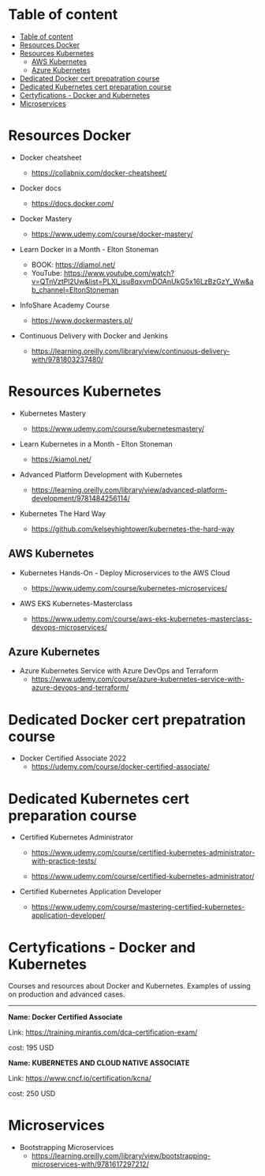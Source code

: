 # Table of content

<!-- TOC -->

- [Table of content](#table-of-content)
- [Resources Docker](#resources-docker)
- [Resources Kubernetes](#resources-kubernetes)
  - [AWS Kubernetes](#aws-kubernetes)
  - [Azure Kubernetes](#azure-kubernetes)
- [Dedicated Docker cert prepatration course](#dedicated-docker-cert-prepatration-course)
- [Dedicated Kubernetes cert preparation course](#dedicated-kubernetes-cert-preparation-course)
- [Certyfications - Docker and Kubernetes](#certyfications---docker-and-kubernetes)
- [Microservices](#microservices)

<!-- /TOC -->

# Resources Docker

- Docker cheatsheet

  - https://collabnix.com/docker-cheatsheet/

- Docker docs

  - https://docs.docker.com/

- Docker Mastery

  - https://www.udemy.com/course/docker-mastery/

- Learn Docker in a Month - Elton Stoneman

  - BOOK: https://diamol.net/
  - YouTube: https://www.youtube.com/watch?v=QTnVztPl2Uw&list=PLXl_isu8qxvmDOAnUkG5x16LzBzGzY_Ww&ab_channel=EltonStoneman

- InfoShare Academy Course

  - https://www.dockermasters.pl/

- Continuous Delivery with Docker and Jenkins

  - https://learning.oreilly.com/library/view/continuous-delivery-with/9781803237480/


# Resources Kubernetes

- Kubernetes Mastery

  - https://www.udemy.com/course/kubernetesmastery/

- Learn Kubernetes in a Month - Elton Stoneman
  - https://kiamol.net/

- Advanced Platform Development with Kubernetes
  - https://learning.oreilly.com/library/view/advanced-platform-development/9781484256114/

- Kubernetes The Hard Way
  - https://github.com/kelseyhightower/kubernetes-the-hard-way

## AWS Kubernetes

- Kubernetes Hands-On - Deploy Microservices to the AWS Cloud

  - https://www.udemy.com/course/kubernetes-microservices/

- AWS EKS Kubernetes-Masterclass
  - https://www.udemy.com/course/aws-eks-kubernetes-masterclass-devops-microservices/

## Azure Kubernetes

- Azure Kubernetes Service with Azure DevOps and Terraform
  - https://www.udemy.com/course/azure-kubernetes-service-with-azure-devops-and-terraform/

# Dedicated Docker cert prepatration course

- Docker Certified Associate 2022
  - https://udemy.com/course/docker-certified-associate/

# Dedicated Kubernetes cert preparation course

- Certified Kubernetes Administrator
  - https://www.udemy.com/course/certified-kubernetes-administrator-with-practice-tests/
  
  - https://www.udemy.com/course/certified-kubernetes-administrator/

- Certified Kubernetes Application Developer
  - https://www.udemy.com/course/mastering-certified-kubernetes-application-developer/

# Certyfications - Docker and Kubernetes

Courses and resources about Docker and Kubernetes. Examples of ussing on production and advanced cases.

---

**Name: Docker Certified Associate**

Link: https://training.mirantis.com/dca-certification-exam/

cost: 195 USD

**Name: KUBERNETES AND CLOUD NATIVE ASSOCIATE**

Link: https://www.cncf.io/certification/kcna/

cost: 250 USD

# Microservices

- Bootstrapping Microservices
  - https://learning.oreilly.com/library/view/bootstrapping-microservices-with/9781617297212/
